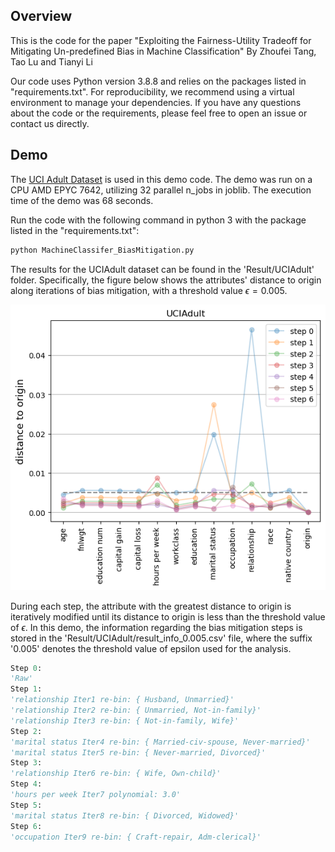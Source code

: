 ## Overview

This is the code for the paper "Exploiting the Fairness-Utility Tradeoff for Mitigating Un-predefined Bias in Machine Classification"
By Zhoufei Tang, Tao Lu and Tianyi Li

Our code uses Python version 3.8.8 and relies on the packages listed in "requirements.txt". For reproducibility, we recommend using a virtual environment to manage your dependencies. If you have any questions about the code or the requirements, please feel free to open an issue or contact us directly.


## Demo

The  [UCI Adult Dataset](https://archive.ics.uci.edu/ml/datasets/adult) is used in this demo code. The demo was run on a CPU AMD EPYC 7642, utilizing 32 parallel n_jobs in joblib. The execution time of the demo was 68 seconds.

Run the code with the following command in python 3 with the package listed in the "requirements.txt":

```python
python MachineClassifer_BiasMitigation.py
```

The results for the UCIAdult dataset can be found in the 'Result/UCIAdult' folder. Specifically, the figure below shows the attributes' distance to origin along iterations of bias mitigation, with a threshold value $\epsilon=0.005$.

![](https://github.com/zftang/MachineClassifer_BiasMitigation_beta/blob/main/Result/UCIAdult/distance2origin_0.005.png)

During each step, the attribute with the greatest distance to origin is iteratively modified until its distance to origin is less than the threshold value of $\epsilon$. In this demo, the information regarding the bias mitigation steps is stored in the 'Result/UCIAdult/result_info_0.005.csv' file, where the suffix '0.005' denotes the threshold value of epsilon used for the analysis.

```python
Step 0:
'Raw'
Step 1:
'relationship Iter1 re-bin: { Husband, Unmarried}'
'relationship Iter2 re-bin: { Unmarried, Not-in-family}'
'relationship Iter3 re-bin: { Not-in-family, Wife}' 
Step 2:
'marital status Iter4 re-bin: { Married-civ-spouse, Never-married}'
'marital status Iter5 re-bin: { Never-married, Divorced}'
Step 3:
'relationship Iter6 re-bin: { Wife, Own-child}'
Step 4:
'hours per week Iter7 polynomial: 3.0'
Step 5:
'marital status Iter8 re-bin: { Divorced, Widowed}'
Step 6:
'occupation Iter9 re-bin: { Craft-repair, Adm-clerical}'

```
